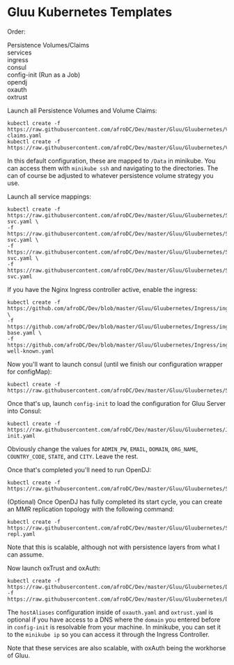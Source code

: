 # Gluu Kubernetes Templates

Order:

Persistence Volumes/Claims  
services  
ingress  
consul  
config-init (Run as a Job)  
opendj  
oxauth  
oxtrust  

Launch all Persistence Volumes and Volume Claims:

```
kubectl create -f https://raw.githubusercontent.com/afroDC/Dev/master/Gluu/Gluubernetes/Volumes/volume-claims.yaml
kubectl create -f https://raw.githubusercontent.com/afroDC/Dev/master/Gluu/Gluubernetes/Volumes/volumes.yaml
```

In this default configuration, these are mapped to `/Data` in minikube. You can access them with `minikube ssh` and navigating to the directories. The can of course be adjusted to whatever persistence volume strategy you use.

Launch all service mappings:

```
kubectl create -f https://raw.githubusercontent.com/afroDC/Dev/master/Gluu/Gluubernetes/Services/consul-svc.yaml \
-f https://raw.githubusercontent.com/afroDC/Dev/master/Gluu/Gluubernetes/Services/opendj-svc.yaml \
-f https://raw.githubusercontent.com/afroDC/Dev/master/Gluu/Gluubernetes/Services/oxauth-svc.yaml \
-f https://raw.githubusercontent.com/afroDC/Dev/master/Gluu/Gluubernetes/Services/oxtrust-svc.yaml
```

If you have the Nginx Ingress controller active, enable the ingress:

```
kubectl create -f https://github.com/afroDC/Dev/blob/master/Gluu/Gluubernetes/Ingress/ingress.yaml \
-f https://github.com/afroDC/Dev/blob/master/Gluu/Gluubernetes/Ingress/ingress-base.yaml \
-f https://github.com/afroDC/Dev/blob/master/Gluu/Gluubernetes/Ingress/ingress-well-known.yaml
```

Now you'll want to launch consul (until we finish our configuration wrapper for configMap):

```
kubectl create -f https://raw.githubusercontent.com/afroDC/Dev/master/Gluu/Gluubernetes/StatefulSets/consul.yaml
```

Once that's up, launch `config-init` to load the configuration for Gluu Server into Consul:

```
kubectl create -f https://raw.githubusercontent.com/afroDC/Dev/master/Gluu/Gluubernetes/Jobs/config-init.yaml
```

Obviously change the values for `ADMIN_PW`, `EMAIL`, `DOMAIN`, `ORG_NAME`, `COUNTRY_CODE`, `STATE`, and `CITY`. Leave the rest.

Once that's completed you'll need to run OpenDJ:

```
kubectl create -f https://raw.githubusercontent.com/afroDC/Dev/master/Gluu/Gluubernetes/StatefulSets/opendj.yaml
```

(Optional) Once OpenDJ has fully completed its start cycle, you can create an MMR replication topology with the following command:

```
kubectl create -f https://raw.githubusercontent.com/afroDC/Dev/master/Gluu/Gluubernetes/StatefulSets/opendj-repl.yaml
```

Note that this is scalable, although not with persistence layers from what I  can assume.

Now launch oxTrust and oxAuth:

```
kubectl create -f https://raw.githubusercontent.com/afroDC/Dev/master/Gluu/Gluubernetes/Deployments/oxauth.yaml\
-f https://raw.githubusercontent.com/afroDC/Dev/master/Gluu/Gluubernetes/Deployments/oxtrust.yaml
```

The `hostAliases` configuration inside of `oxauth.yaml` and `oxtrust.yam`l is optional if you have access to a DNS where the `domain` you entered before in `config-init` is resolvable from your machine. In minikube, you can set it to the `minikube ip` so you can access it through the Ingress Controller.

Note that these services are also scalable, with oxAuth being the workhorse of Gluu.
